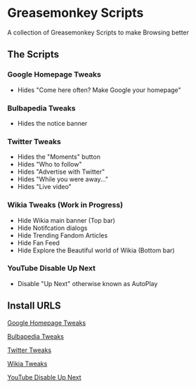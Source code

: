 # Greasemonkey Scripts
A collection of Greasemonkey Scripts to make Browsing better

## The Scripts
### Google Homepage Tweaks
  * Hides "Come here often? Make Google your homepage"
### Bulbapedia Tweaks
  * Hides the notice banner
### Twitter Tweaks
  * Hides the "Moments" button
  * Hides "Who to follow"
  * Hides "Advertise with Twitter"
  * Hides "While you were away..."
  * Hides "Live video"
### Wikia Tweaks (Work in Progress)
  * Hide Wikia main banner (Top bar)
  * Hide Notifcation dialogs
  * Hide Trending Fandom Articles
  * Hide Fan Feed
  * Hide Explore the Beautiful world of Wikia (Bottom bar)
### YouTube Disable Up Next
  * Disable "Up Next" otherwise known as AutoPlay

## Install URLS
[Google Homepage Tweaks](https://github.com/KonomiKitten/greasemonkey-scripts/raw/master/google-homepage-tweaks.user.js)

[Bulbapedia Tweaks](https://github.com/KonomiKitten/greasemonkey-scripts/raw/master/bulbapedia-tweaks.user.js)

[Twitter Tweaks](https://github.com/KonomiKitten/greasemonkey-scripts/raw/master/twitter-tweaks.user.js)

[Wikia Tweaks](https://github.com/KonomiKitten/greasemonkey-scripts/raw/master/wikia-tweaks.user.js)

[YouTube Disable Up Next](https://github.com/KonomiKitten/greasemonkey-scripts/raw/master/youtube-disable-up-next.user.js)
